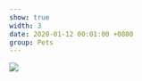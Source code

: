 ```yaml
---
show: true
width: 3
date: 2020-01-12 00:01:00 +0800
group: Pets
---
```

<div>
    <img data-src="{{ 'assets/img/photos/pets/pet2.jpg' | relative_url }}" class="lazy w-100 rounded" src="{{ '/assets/img/empty_300x200.png' | relative_url }}">
</div>
